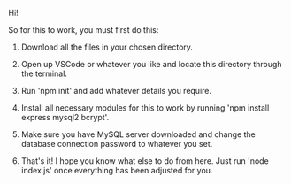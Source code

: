 Hi!

So for this to work, you must first do this:

1. Download all the files in your chosen directory.

2. Open up VSCode or whatever you like and locate this directory through the terminal.

3. Run 'npm init' and add whatever details you require.

4. Install all necessary modules for this to work by running 'npm install express mysql2 bcrypt'.

5. Make sure you have MySQL server downloaded and change the database connection password to whatever you set.

6. That's it! I hope you know what else to do from here. Just run 'node index.js' once everything has been adjusted for you.
